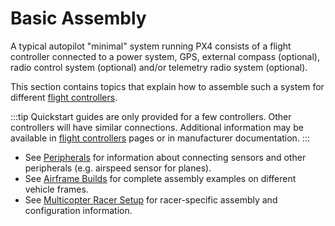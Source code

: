 # Basic Assembly

A typical autopilot "minimal" system running PX4 consists of a flight controller connected to a power system, GPS, external compass (optional), radio control system (optional) and/or telemetry radio system (optional).

This section contains topics that explain how to assemble such a system for different [flight controllers](../flight_controller/README.md).

:::tip
Quickstart guides are only provided for a few controllers.
Other controllers will have similar connections. Additional information may be available in [flight controllers](../flight_controller/README.md) pages or in manufacturer documentation.
:::

- See [Peripherals](../peripherals/README.md) for information about connecting sensors and other peripherals (e.g. airspeed sensor for planes).
- See [Airframe Builds](../airframes/README.md) for complete assembly examples on different vehicle frames.
- See [Multicopter Racer Setup](../config_mc/racer_setup.md) for racer-specific assembly and configuration information.
